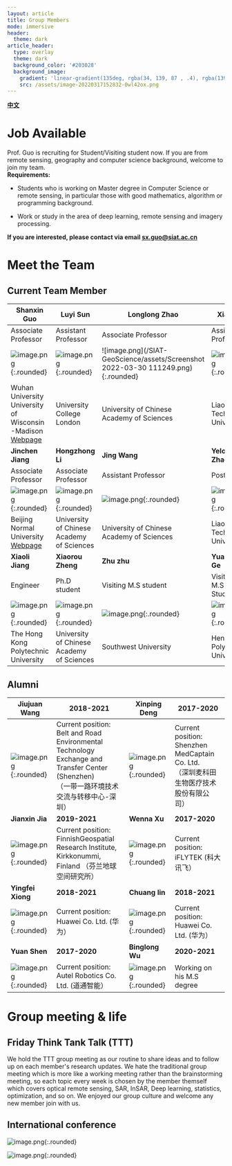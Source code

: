 ```yaml
---
layout: article
title: Group Members
mode: immersive
header:
  theme: dark
article_header:
  type: overlay
  theme: dark
  background_color: '#203028'
  background_image:
    gradient: 'linear-gradient(135deg, rgba(34, 139, 87 , .4), rgba(139, 34, 139, .4))'
    src: /assets/image-20220317152832-0wl42ox.png
---
```


**[中文](https://github.com/shawnmiloguo.github.io/SIAT-GeoScience/People-zh.md)**

# Job Available

Prof. Guo is recruiting for Student/Visiting student now. If you are from remote sensing, geography and computer science background, welcome to join my team.  
**Requirements:**

* Students who is working on Master degree in Computer Science or remote sensing, in particular those with good mathematics, algorithm or programming background.

* Work or study in the area of deep learning, remote sensing and imagery processing.

**If you are interested, please contact via email sx.guo@siat.ac.cn**


# Meet the Team

## Current Team Member

| Shanxin Guo                                                  | Luyi Sun                                                     | Longlong Zhao                                                | Xiaoli Li                                                    | Hongmin Yao                                                  |
| ------------------------------------------------------------ | ------------------------------------------------------------ | ------------------------------------------------------------ | ------------------------------------------------------------ | ------------------------------------------------------------ |
| Associate Professor                                          | Assistant Professor                                          | Associate Professor                                          | Assistant Professor                                          | Assistant Professor                                          |
| ![image.png](/SIAT-GeoScience/assets/image-20220327202226-z7n4aae.png){:.rounded} | ![image.png](/SIAT-GeoScience/assets/image-20220316215231-ij978hy.png){:.rounded} | ![image.png](/SIAT-GeoScience/assets/Screenshot 2022-03-30 111249.png){:.rounded} | ![image.png](/SIAT-GeoScience/assets/image-20220316215256-0g3u0r7.png){:.rounded} | ![image.png](/SIAT-GeoScience/assets/image-20220316215405-y8w5dfy.png){:.rounded} |
| Wuhan University<br />University of Wisconsin<br />-Madison<br />[Webpage](https://shawnmiloguo.github.io/)<br /> | University College London                                    | University of Chinese <br />Academy of Sciences<br />        | Liaoning <br />Technical University<br />                    | Texas A&M University                                         |
| **Jinchen Jiang**                                            | **Hongzhong Li**                                             | **Jing Wang**                                                | **Yelong Zhao**                                              | **Yu Han**                                                   |
| Associate Professor                                          | Associate Professor                                          | Assistant Professor                                          | Postdoc                                                      | Engineer                                                     |
| ![image.png](/SIAT-GeoScience/assets/image-20220316221041-v5ld968.png){:.rounded} | ![image.png](/SIAT-GeoScience/assets/image-20220316221107-laky3gi.png){:.rounded} | ![image.png](/SIAT-GeoScience/assets/image-20220316215509-qgx6jhr.png){:.rounded} | ![image.png](/SIAT-GeoScience/assets/image-20220317150220-srsv5i2.png){:.rounded} | ![image.png](/SIAT-GeoScience/assets/image-20220316222004-rpe21ge.png){:.rounded} |
| Beijing Normal University <br /> [Webpage](https://jiangjincheng.github.io/) | University of Chinese <br />Academy of Sciences              | University of Chinese <br />Academy of Sciences              | Liaoning <br />Technical University                          | Inner Mongolia<br /> Normal University<br />                 |
| **Xiaoli Jiang**                                             | **Xiaorou Zheng**                                            | **Zhu zhu**                                                  | **Yuankai Ge**                                               | **Ming Li**                                                  |
| Engineer                                                     | Ph.D student                                                 | Visiting M.S student                                         | Visiting M.S Student                                         | Visiting M.S Student                                         |
| ![image.png](/SIAT-GeoScience/assets/image-20220316222052-4c8b1ts.png){:.rounded} | ![image.png](/SIAT-GeoScience/assets/image-20220317111717-wn0tq67.png){:.rounded}<br /> | ![image.png](/SIAT-GeoScience/assets/image-20220317151038-l4by6lx.png){:.rounded}<br /> | ![image.png](/SIAT-GeoScience/assets/image-20220317151109-qrvadys.png){:.rounded} | ![image.png](/SIAT-GeoScience/assets/image-20220317154052-6f5veat.png){:.rounded} |
| The Hong Kong <br />Polytechnic University<br />             | University of Chinese <br />Academy of Sciences              | Southwest University                                         | Henan <br />Polytechnic University<br />                     | Henan <br />Polytechnic University                           |

## Alumni

| Jiujuan Wang                                                                           | 2018-2021                                                                                                                                      | Xinping Deng                                         | 2017-2020                                                                                |
| ---------------------------------------------------------------------------------------- | ------------------------------------------------------------------------------------------------------------------------------------------------ | ------------------------------------------------------ | ------------------------------------------------------------------------------------------ |
| ![image.png](/SIAT-GeoScience/assets/image-20220317112827-4sj8x7l.png){:.rounded} | Current position: Belt and Road Environmental Technology<br /> Exchange and Transfer Center (Shenzhen) <br />（一带一路环境技术交流与转移中心-深圳）<br /> | ![image.png](/SIAT-GeoScience/assets/image-20220317114711-xcjlj1i.png){:.rounded} | Current position: Shenzhen MedCaptain Co. Ltd.<br />（深圳麦科田生物医疗技术股份有限公司）<br /> |
| **Jianxin Jia**                                                                  | **2019-2021**                                                                                                                            | **Wenna Xu**                                   | **2017-2020**                                                                      |
| ![image.png](/SIAT-GeoScience/assets/image-20220317112706-8quhkf2.png){:.rounded}                                   | Current position: FinnishGeospatial Research Institute,<br />Kirkkonummi, Finland （芬兰地球空间研究所）<br />                                         | ![image.png](/SIAT-GeoScience/assets/image-20220317114251-yxu8qbd.png){:.rounded} | Current position: iFLYTEK (科大讯飞）                                                    |
| **Yingfei Xiong**                                                                | **2018-2021**                                                                                                                            | **Chuang lin**                                 | **2018-2021**                                                                      |
| ![image.png](/SIAT-GeoScience/assets/image-20220317114340-i03d42w.png){:.rounded}                                   | Current position: Huawei Co. Ltd. (华为）                                                                                                      | ![image.png](/SIAT-GeoScience/assets/image-20220317154139-hlc62gv.png){:.rounded} | Current position: Huawei Co. Ltd. (华为）                                                |
| **Yuan Shen**                                                                    | **2017-2020**                                                                                                                            | **Binglong Wu**                                | **2020-2021**                                                                      |
| ![image.png](/SIAT-GeoScience/assets/image-20220317165119-ti2wtnt.png){:.rounded}                                                                                       | Current position: Autel Robotics Co. Ltd. (道通智能）                                                                                          | ![image.png](/SIAT-GeoScience/assets/image-20220317151943-62begz8.png){:.rounded} | Working on his M.S degree                                                                |

# Group meeting & life

## Friday Think Tank Talk (TTT)

We hold the TTT group meeting as our routine to share ideas and to follow up on each member's research updates. We hate the traditional group meeting which is more like a working meeting rather than the brainstorming meeting, so each topic every week is chosen by the member themself which covers optical remote sensing, SAR, InSAR, Deep learning, statistics, optimization, and so on. We enjoyed our group culture and welcome any new member join with us.

## International conference

![image.png](/SIAT-GeoScience/assets/image-20220317150603-adi3j0r.png){:.rounded}

![image.png](/SIAT-GeoScience/assets/image-20220317152832-0wl42ox.png){:.rounded}
